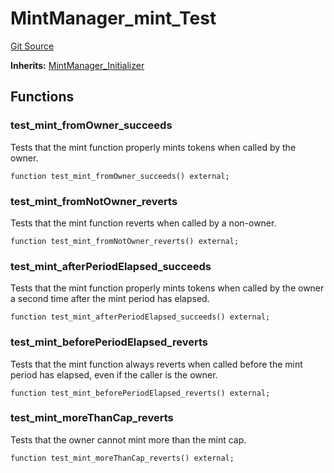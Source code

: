 # MintManager_mint_Test
[Git Source](https://github.com/ethereum-optimism/optimism/blob/f7b73857601914eeea6fc4c1ba46ae99ca744d97/contracts/test/MintManager.t.sol)

**Inherits:**
[MintManager_Initializer](/contracts/test/MintManager.t.sol/contract.MintManager_Initializer.md)


## Functions
### test_mint_fromOwner_succeeds

Tests that the mint function properly mints tokens when called by the owner.


```solidity
function test_mint_fromOwner_succeeds() external;
```

### test_mint_fromNotOwner_reverts

Tests that the mint function reverts when called by a non-owner.


```solidity
function test_mint_fromNotOwner_reverts() external;
```

### test_mint_afterPeriodElapsed_succeeds

Tests that the mint function properly mints tokens when called by the owner a second
time after the mint period has elapsed.


```solidity
function test_mint_afterPeriodElapsed_succeeds() external;
```

### test_mint_beforePeriodElapsed_reverts

Tests that the mint function always reverts when called before the mint period has
elapsed, even if the caller is the owner.


```solidity
function test_mint_beforePeriodElapsed_reverts() external;
```

### test_mint_moreThanCap_reverts

Tests that the owner cannot mint more than the mint cap.


```solidity
function test_mint_moreThanCap_reverts() external;
```

